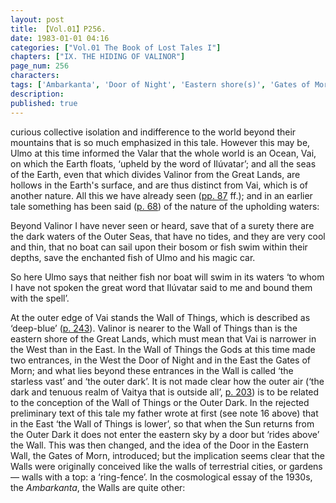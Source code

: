 ```yaml
---
layout: post
title: 【Vol.01】P256.
date: 1983-01-01 04:16
categories: ["Vol.01 The Book of Lost Tales I"]
chapters: ["IX. THE HIDING OF VALINOR"]
page_num: 256
characters: 
tags: ['Ambarkanta', 'Door of Night', 'Eastern shore(s)', 'Gates of Morn', 'Great Lands']
description: 
published: true
---
```


<p style="text-indent: 0;">
curious collective isolation and indifference to the world beyond their mountains that is so much emphasized in this tale. However this may be, Ulmo at this time informed the Valar that the whole world is an Ocean, Vai, on which the Earth floats, ‘upheld by the word of Ilúvatar’; and all the seas of the Earth, even that which divides Valinor from the Great Lands, are hollows in the Earth's surface, and are thus distinct from Vai, which is of another nature. All this we have already seen (<a href="{{site.baseurl}}/vol01-p87">pp. 87</a> ff.); and in an earlier tale something has been said (<a href="{{site.baseurl}}/vol01-p68">p. 68</a>) of the nature of the upholding waters:
</p>

Beyond Valinor I have never seen or heard, save that of a surety there are the dark waters of the Outer Seas, that have no tides, and they are very cool and thin, that no boat can sail upon their bosom or fish swim within their depths, save the enchanted fish of Ulmo and his magic car.

So here Ulmo says that neither fish nor boat will swim in its waters ‘to whom I have not spoken the great word that Ilúvatar said to me and bound them with the spell’.

At the outer edge of Vai stands the Wall of Things, which is described as ‘deep-blue’ ([p. 243]({{site.baseurl}}/vol01-p243)). Valinor is nearer to the Wall of Things than is the eastern shore of the Great Lands, which must mean that Vai is narrower in the West than in the East. In the Wall of Things the Gods at this time made two entrances, in the West the Door of Night and in the East the Gates of Morn; and what lies beyond these entrances in the Wall is called ‘the starless vast’ and ‘the outer dark’. It is not made clear how the outer air (‘the dark and tenuous realm of Vaitya that is outside all’, [p. 203]({{site.baseurl}}/vol01-p203)) is to be related to the conception of the Wall of Things or the Outer Dark. In the rejected preliminary text of this tale my father wrote at first (see note 16 above) that in the East ‘the Wall of Things is lower’, so that when the Sun returns from the Outer Dark it does not enter the eastern sky by a door but ‘rides above’ the Wall. This was then changed, and the idea of the Door in the Eastern Wall, the Gates of Morn, introduced; but the implication seems clear that the Walls were originally conceived like the walls of terrestrial cities, or gardens — walls with a top: a ‘ring-fence’. In the cosmological essay of the 1930s, the <I>Ambarkanta</I>, the Walls are quite other:

